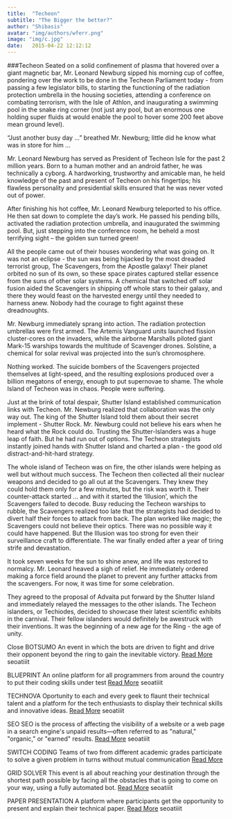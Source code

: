 ```yaml
---
title:  "Techeon"
subtitle: "The Bigger the better?"
author: "Shibasis"
avatar: "img/authors/wferr.png"
image: "img/c.jpg"
date:   2015-04-22 12:12:12
---
```

###Techeon
Seated on a solid confinement of plasma that hovered over a giant magnetic bar, Mr. Leonard Newburg sipped his morning cup of coffee, pondering over the work to be done in the Techeon Parliament today - from passing a few legislator bills, to starting the functioning of the radiation protection umbrella in the housing societies, attending a conference on combating terrorism, with the Isle of Athlon, and inaugurating a swimming pool in the snake ring corner (not just any pool, but an enormous one holding super fluids at would enable the pool to hover some 200 feet above mean ground level).

“Just another busy day …” breathed Mr. Newburg; little did he know what was in store for him …

Mr. Leonard Newburg has served as President of Techeon Isle for the past 2 million years. Born to a human mother and an android father, he was technically a cyborg. A hardworking, trustworthy and amicable man, he held knowledge of the past and present of Techeon on his fingertips; his flawless personality and presidential skills ensured that he was never voted out of power.

After finishing his hot coffee, Mr. Leonard Newburg teleported to his office. He then sat down to complete the day’s work. He passed his pending bills, activated the radiation protection umbrella, and inaugurated the swimming pool. But, just stepping into the conference room, he beheld a most terrifying sight – the golden sun turned green!

All the people came out of their houses wondering what was going on. It was not an eclipse - the sun was being hijacked by the most dreaded terrorist group, The Scavengers, from the Apostle galaxy! Their planet orbited no sun of its own, so these space pirates captured stellar essence from the suns of other solar systems. A chemical that switched off solar fusion aided the Scavengers in shipping off whole stars to their galaxy, and there they would feast on the harvested energy until they needed to harness anew. Nobody had the courage to fight against these dreadnoughts.

Mr. Newburg immediately sprang into action. The radiation protection umbrellas were first armed. The Artemis Vanguard units launched fission cluster-cores on the invaders, while the airborne Marshalls piloted giant Mark-15 warships towards the multitude of Scavenger drones. Solstine, a chemical for solar revival was projected into the sun’s chromosphere.

Nothing worked. The suicide bombers of the Scavengers projected themselves at light-speed, and the resulting explosions produced over a billion megatons of energy, enough to put supernovae to shame. The whole Island of Techeon was in chaos. People were suffering.

Just at the brink of total despair, Shutter Island established communication links with Techeon. Mr. Newburg realized that collaboration was the only way out. The king of the Shutter Island told them about their secret implement - Shutter Rock. Mr. Newburg could not believe his ears when he heard what the Rock could do. Trusting the Shutter-Islanders was a huge leap of faith. But he had run out of options. The Techeon strategists instantly joined hands with Shutter Island and charted a plan - the good old distract-and-hit-hard strategy.

The whole island of Techeon was on fire, the other islands were helping as well but without much success. The Techeon then collected all their nuclear weapons and decided to go all out at the Scavengers. They knew they could hold them only for a few minutes, but the risk was worth it. Their counter-attack started … and with it started the ‘Illusion’, which the Scavengers failed to decode. Busy reducing the Techeon warships to rubble, the Scavengers realized too late that the strategists had decided to divert half their forces to attack from back. The plan worked like magic; the Scavengers could not believe their optics. There was no possible way it could have happened. But the Illusion was too strong for even their surveillance craft to differentiate. The war finally ended after a year of tiring strife and devastation.

It took seven weeks for the sun to shine anew, and life was restored to normalcy. Mr. Leonard heaved a sigh of relief. He immediately ordered making a force field around the planet to prevent any further attacks from the scavengers. For now, it was time for some celebration.

They agreed to the proposal of Advaita put forward by the Shutter Island and immediately relayed the messages to the other islands. The Techeon islanders, or Techiodes, decided to showcase their latest scientific exhibits in the carnival. Their fellow islanders would definitely be awestruck with their inventions. It was the beginning of a new age for the Ring - the age of unity.

Close
BOTSUMO
An event in which the bots are driven to fight and drive their opponent beyond the ring to gain the inevitable victory.
[Read More](www.advaita.io) 
seoatiiit

BLUEPRINT
An online platform for all programmers from around the country to put their coding skills under test
[Read More](www.advaita.io)
seoatiiit

TECHNOVA
Oportunity to each and every geek to flaunt their technical talent and a platform for the tech enthusiasts to display their technical skills and innovative ideas.
[Read More](www.advaita.io)
seoatiiit

SEO
SEO is the process of affecting the visibility of a website or a web page in a search engine's unpaid results—often referred to as "natural," "organic," or "earned" results.
[Read More](www.advaita.io)
seoatiiit

SWITCH CODING
Teams of two from different academic grades participate to solve a given problem in turns without mutual communication
[Read More](www.advaita.io)

GRID SOLVER
This event is all about reaching your destination through the shortest path possible by facing all the obstacles that is going to come on your way, using a fully automated bot.
[Read More](www.advaita.io)
seoatiiit

PAPER PRESENTATION
A platform where participants get the opportunity to present and explain their technical paper.
[Read More](www.advaita.io)
seoatiiit
